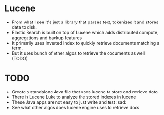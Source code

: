 # Lucene
* From what I see it's just a library that parses text, tokenizes it and stores data to disk.
* Elastic Search is built on top of Lucene which adds distributed compute, aggregations and backup features
* It primarily uses Inverted Index to quickly retrieve documents matching a term.
* But it uses bunch of other algos to retrieve the documents as well (TODO)

# TODO
* Create a standalone Java file that uses lucene to store and retrieve data
* There is Lucene Luke to analyze the stored indexes in lucene
* These Java apps are not easy to just write and test :sad:
* See what other algos does lucene engine uses to retrieve docs
